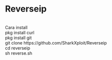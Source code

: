 # Reverseip
<br>
Cara install
<br>
pkg install curl
<br>
pkg install git 
<br>
git clone https://github.com/SharkXploit/Reverseip
<br>
cd reverseip
<br>
sh reverse.sh

